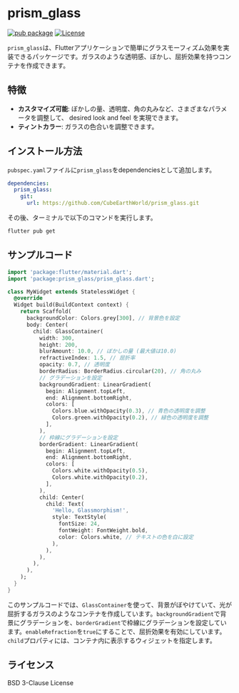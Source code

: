 # prism_glass

[![pub package](https://img.shields.io/pub/v/prism_glass.svg)](https://pub.dev/packages/prism_glass)
[![License](https://img.shields.io/badge/license-BSD--3--Clause-blue.svg)](https://opensource.org/licenses/BSD-3-Clause)

`prism_glass`は、Flutterアプリケーションで簡単にグラスモーフィズム効果を実装できるパッケージです。ガラスのような透明感、ぼかし、屈折効果を持つコンテナを作成できます。

## 特徴

*   **カスタマイズ可能**: ぼかしの量、透明度、角の丸みなど、さまざまなパラメータを調整して、 desired look and feel を実現できます。
*   **ティントカラー**: ガラスの色合いを調整できます。

## インストール方法

`pubspec.yaml`ファイルに`prism_glass`をdependenciesとして追加します。

```yaml
dependencies:
  prism_glass:
    git:
      url: https://github.com/CubeEarthWorld/prism_glass.git
```

その後、ターミナルで以下のコマンドを実行します。

```bash
flutter pub get
```

## サンプルコード

```dart
import 'package:flutter/material.dart';
import 'package:prism_glass/prism_glass.dart';

class MyWidget extends StatelessWidget {
  @override
  Widget build(BuildContext context) {
    return Scaffold(
      backgroundColor: Colors.grey[300], // 背景色を設定
      body: Center(
        child: GlassContainer(
          width: 300,
          height: 200,
          blurAmount: 10.0, // ぼかしの量 (最大値は10.0)
          refractiveIndex: 1.5, // 屈折率
          opacity: 0.7, // 透明度
          borderRadius: BorderRadius.circular(20), // 角の丸み
          // グラデーションを設定
          backgroundGradient: LinearGradient(
            begin: Alignment.topLeft,
            end: Alignment.bottomRight,
            colors: [
              Colors.blue.withOpacity(0.3), // 青色の透明度を調整
              Colors.green.withOpacity(0.2), // 緑色の透明度を調整
            ],
          ),
          // 枠線にグラデーションを設定
          borderGradient: LinearGradient(
            begin: Alignment.topLeft,
            end: Alignment.bottomRight,
            colors: [
              Colors.white.withOpacity(0.5),
              Colors.white.withOpacity(0.2),
            ],
          ),
          child: Center(
            child: Text(
              'Hello, Glassmorphism!',
              style: TextStyle(
                fontSize: 24,
                fontWeight: FontWeight.bold,
                color: Colors.white, // テキストの色を白に設定
              ),
            ),
          ),
        ),
      ),
    );
  }
}
```

このサンプルコードでは、`GlassContainer`を使って、背景がぼやけていて、光が屈折するガラスのようなコンテナを作成しています。`backgroundGradient`で背景にグラデーションを、`borderGradient`で枠線にグラデーションを設定しています。`enableRefraction`を`true`にすることで、屈折効果を有効にしています。`child`プロパティには、コンテナ内に表示するウィジェットを指定します。

## ライセンス

BSD 3-Clause License